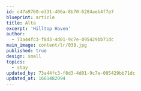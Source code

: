 ```yaml
---
id: c47a9760-e331-406a-8b70-6284aeb4f7e7
blueprint: article
title: Alta
excerpt: 'Hilltop Haven'
author:
  - 73a44fc3-f8d3-4d01-9c7e-095429bb71dc
main_image: content/lr/038.jpg
published: true
design: small
topics:
  - stay
updated_by: 73a44fc3-f8d3-4d01-9c7e-095429bb71dc
updated_at: 1661482094
---
```

